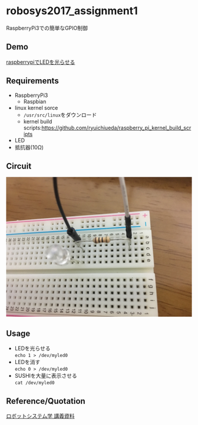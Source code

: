 # robosys2017_assignment1
RaspberryPi3での簡単なGPIO制御
## Demo
[raspberrypiでLEDを光らせる](https://youtu.be/UoTKK444kJM)
## Requirements
+ RaspberryPi3
  + Raspbian
+ linux kernel sorce  
  + `/usr/src/linux`をダウンロード  
  + kernel build scripts:https://github.com/ryuichiueda/raspberry_pi_kernel_build_scripts  
+ LED  
+ 抵抗器(10Ω)  
## Circuit
![](https://github.com/maimurakami/robosys2017_assignment1/blob/master/IMG_01.jpg)
## Usage
+ LEDを光らせる  
`echo 1 > /dev/myled0`
+ LEDを消す  
`echo 0 > /dev/myled0`
+ SUSHIを大量に表示させる  
`cat /dev/myled0`
## Reference/Quotation
[ロボットシステム学 講義資料](https://github.com/ryuichiueda/robosys2017/blob/master/07.md)
